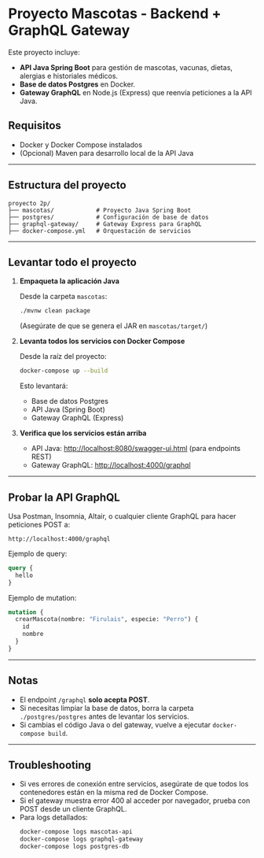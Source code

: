# Proyecto Mascotas - Backend + GraphQL Gateway

Este proyecto incluye:
- **API Java Spring Boot** para gestión de mascotas, vacunas, dietas, alergias e historiales médicos.
- **Base de datos Postgres** en Docker.
- **Gateway GraphQL** en Node.js (Express) que reenvía peticiones a la API Java.

## Requisitos
- Docker y Docker Compose instalados
- (Opcional) Maven para desarrollo local de la API Java

---

## Estructura del proyecto

```
proyecto 2p/
├── mascotas/            # Proyecto Java Spring Boot
├── postgres/            # Configuración de base de datos
├── graphql-gateway/     # Gateway Express para GraphQL
├── docker-compose.yml   # Orquestación de servicios
```

---

## Levantar todo el proyecto

1. **Empaqueta la aplicación Java**

   Desde la carpeta `mascotas`:
   ```sh
   ./mvnw clean package
   ```
   (Asegúrate de que se genera el JAR en `mascotas/target/`)

2. **Levanta todos los servicios con Docker Compose**

   Desde la raíz del proyecto:
   ```sh
   docker-compose up --build
   ```
   Esto levantará:
   - Base de datos Postgres
   - API Java (Spring Boot)
   - Gateway GraphQL (Express)

3. **Verifica que los servicios están arriba**

   - API Java: [http://localhost:8080/swagger-ui.html](http://localhost:8080/swagger-ui.html) (para endpoints REST)
   - Gateway GraphQL: [http://localhost:4000/graphql](http://localhost:4000/graphql)

---

## Probar la API GraphQL

Usa Postman, Insomnia, Altair, o cualquier cliente GraphQL para hacer peticiones POST a:
```
http://localhost:4000/graphql
```

Ejemplo de query:
```graphql
query {
  hello
}
```

Ejemplo de mutation:
```graphql
mutation {
  crearMascota(nombre: "Firulais", especie: "Perro") {
    id
    nombre
  }
}
```

---

## Notas
- El endpoint `/graphql` **solo acepta POST**.
- Si necesitas limpiar la base de datos, borra la carpeta `./postgres/postgres` antes de levantar los servicios.
- Si cambias el código Java o del gateway, vuelve a ejecutar `docker-compose build`.

---

## Troubleshooting
- Si ves errores de conexión entre servicios, asegúrate de que todos los contenedores están en la misma red de Docker Compose.
- Si el gateway muestra error 400 al acceder por navegador, prueba con POST desde un cliente GraphQL.
- Para logs detallados:
  ```sh
  docker-compose logs mascotas-api
  docker-compose logs graphql-gateway
  docker-compose logs postgres-db
  ``` 